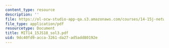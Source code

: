 ```yaml
---
content_type: resource
description: ''
file: https://ol-ocw-studio-app-qa.s3.amazonaws.com/courses/14-15j-networks-spring-2018/9dc40fd9acca3261da27ad5add80192e_MIT14_15JS18_sol3.pdf
file_type: application/pdf
resourcetype: Document
title: MIT14_15JS18_sol3.pdf
uid: 9dc40fd9-acca-3261-da27-ad5add80192e
---
```

